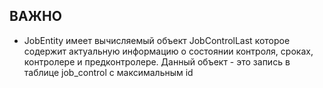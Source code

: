## ВАЖНО

- JobEntity имеет вычисляемый объект JobControlLast которое содержит актуальную информацию о состоянии контроля, сроках, контролере и предконтролере.
Данный объект - это запись в таблице job_control с максимальным id
